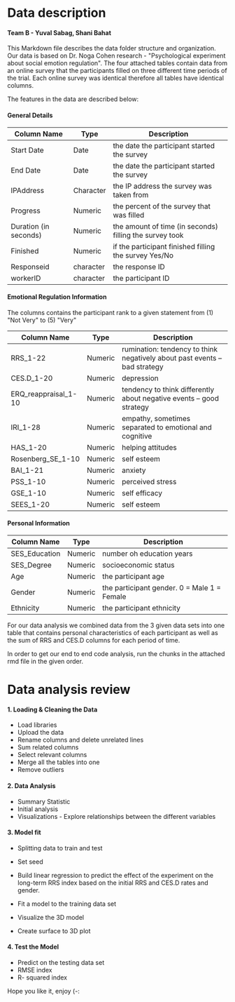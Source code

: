 # Data description

#### Team B - Yuval Sabag, Shani Bahat

This Markdown file describes the data folder structure and organization. Our data is based on Dr. Noga Cohen research - "Psychological experiment about social emotion regulation". The four attached tables contain data from an online survey that the participants filled on three different time periods of the trial. Each online survey was identical therefore all tables have identical columns.

The features in the data are described below:

#### General Details


|Column Name | Type | Description |
|------------|------|-------------|
|Start Date  | Date | the date the participant started the survey|
|End Date  | Date | the date the participant started the survey|
|IPAddress  | Character | the IP address the survey was taken from|
|Progress | Numeric| the percent of the survey that was filled|
|Duration (in seconds)  | Numeric | the amount of time (in seconds) filling the survey took|
|Finished  | Numeric | if the participant finished filling the survey Yes/No |
|Responseid | character | the response ID |
|workerID | character | the participant ID |

#### Emotional Regulation Information

The columns contains the participant rank to a given statement from (1) "Not Very" to (5) "Very"

|Column Name | Type | Description |
|------------|------|-------------|
|RRS_1-22  | Numeric | rumination: tendency to think negatively about past events – bad strategy|
|CES.D_1-20  | Numeric | depression|
|ERQ_reappraisal_1-10| Numeric | tendency to think differently about negative events – good strategy|
|IRI_1-28| Numeric | empathy, sometimes separated to emotional and cognitive|
|HAS_1-20| Numeric |helping attitudes|
|Rosenberg_SE_1-10| Numeric |self esteem|
|BAI_1-21| Numeric |anxiety|
|PSS_1-10| Numeric |perceived stress|
|GSE_1-10| Numeric |self efficacy|
|SEES_1-20| Numeric|self esteem|



#### Personal Information

| Column Name   | Type    | Description                                 |
|---------------|---------|---------------------------------------------|
| SES_Education | Numeric | number oh education years                   |
| SES_Degree    | Numeric | socioeconomic status                        |
| Age           | Numeric | the participant age                         |
| Gender        | Numeric | the participant gender. 0 = Male 1 = Female |
| Ethnicity     | Numeric | the participant ethnicity                   |

For our data analysis we combined data from the 3 given data sets into one table that contains personal characteristics of each participant as well as the sum of RRS and CES.D columns for each period of time.

In order to get our end to end code analysis, run the chunks in the attached rmd file in the given order.

# Data analysis review

#### 1. Loading & Cleaning the Data

-   Load libraries
-   Upload the data
-   Rename columns and delete unrelated lines
-   Sum related columns
-   Select relevant columns
-   Merge all the tables into one
-   Remove outliers

#### 2. Data Analysis

-   Summary Statistic
-   Initial analysis
-   Visualizations - Explore relationships between the different variables

#### 3. Model fit

-   Splitting data to train and test

-   Set seed

-   Build linear regression to predict the effect of the experiment on the long-term RRS index based on the initial RRS and CES.D rates and gender.

-   Fit a model to the training data set

-   Visualize the 3D model

-   Create surface to 3D plot

#### 4. Test the Model

-   Predict on the testing data set
-   RMSE index
-   R- squared index

Hope you like it, enjoy (-:
